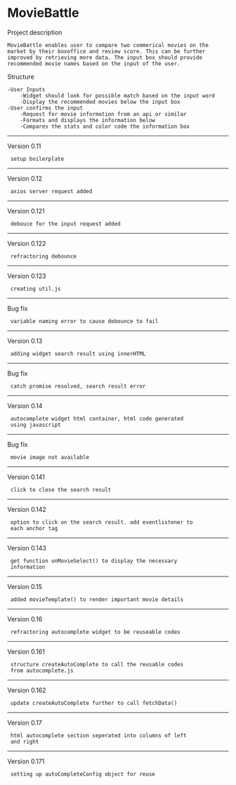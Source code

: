 # MovieBattle

Project description

    MovieBattle enables user to compare two commerical movies on the market by their boxoffice and review score. This can be further improved by retrieving more data. The input box should provide recommended movie names based on the input of the user.

Structure

    -User Inputs
        -Widget should look for possible match based on the input word
        -Display the recommended movies below the input box
    -User confirms the input
        -Request for movie information from an api or similar
        -Formats and displays the information below
        -Compares the stats and color code the information box

----------------------------------------------------------------
Version 0.11

     setup boilerplate
----------------------------------------------------------------
Version 0.12

     axios server request added
----------------------------------------------------------------
Version 0.121

     debouce for the input request added
----------------------------------------------------------------
Version 0.122

     refractoring debounce
----------------------------------------------------------------
Version 0.123

     creating util.js
----------------------------------------------------------------
Bug fix

     variable naming error to cause debounce to fail
----------------------------------------------------------------
Version 0.13

     adding widget search result using innerHTML
----------------------------------------------------------------
Bug fix

     catch promise resolved, search result error
----------------------------------------------------------------
Version 0.14

     autocomplete widget html container, html code generated
     using javascript
----------------------------------------------------------------
Bug fix

     movie image not available
----------------------------------------------------------------
Version 0.141

     click to close the search result
----------------------------------------------------------------
Version 0.142

     option to click on the search result. add eventlistener to
     each anchor tag
----------------------------------------------------------------
Version 0.143

     get function onMovieSelect() to display the necessary
     information 
----------------------------------------------------------------
Version 0.15

     added movieTemplate() to render important movie details 
----------------------------------------------------------------
Version 0.16

     refractoring autocomplete widget to be reuseable codes 
----------------------------------------------------------------
Version 0.161

     structure createAutoComplete to call the reusable codes
     from autocomplete.js 
----------------------------------------------------------------
Version 0.162

     update createAutoComplete further to call fetchData() 
----------------------------------------------------------------
Version 0.17

     html autocomplete section seperated into columns of left
     and right
----------------------------------------------------------------
Version 0.171

     setting up autoCompleteConfig object for reuse